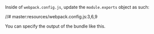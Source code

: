Inside of `webpack.config.js`, update the `module.exports` object as such:

//# master:resources/webpack.config.js:3,6,9

You can specify the output of the bundle like this.

